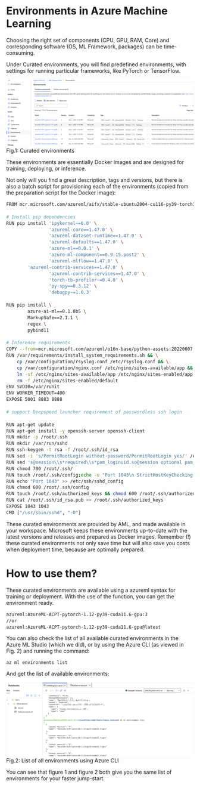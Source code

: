 # Environments in Azure Machine Learning

Choosing the right set of components (CPU, GPU, RAM, Core) and corresponding software (OS, ML Framework, packages) can be time-consuming.

Under Curated environments, you will find predefined environments, with settings for running particular frameworks, like PyTorch or TensorFlow.

![](imgs/img06_01.png)
Fig.1: Curated environments



These environments are essentially Docker images and are designed for training, deploying, or inference.

Not only will you find a great description, tags and versions, but there is also a batch script for provisioning each of the environments (copied from the preparation script for the Docker image):

``` bash
FROM mcr.microsoft.com/azureml/aifx/stable-ubuntu2004-cu116-py39-torch1121:biweekly.202211.1
 
# Install pip dependencies
RUN pip install 'ipykernel~=6.0' \
                'azureml-core==1.47.0' \
                'azureml-dataset-runtime==1.47.0' \
                'azureml-defaults==1.47.0' \
                'azure-ml==0.0.1' \
                'azure-ml-component==0.9.15.post2' \
                'azureml-mlflow==1.47.0' \
        'azureml-contrib-services==1.47.0' \
                'azureml-contrib-services==1.47.0' \
                'torch-tb-profiler~=0.4.0' \
                'py-spy==0.3.12' \
                'debugpy~=1.6.3'
 
RUN pip install \
        azure-ai-ml==0.1.0b5 \
        MarkupSafe==2.1.1 \
        regex \
        pybind11
 
# Inference requirements
COPY --from=mcr.microsoft.com/azureml/o16n-base/python-assets:20220607.v1 /artifacts /var/
RUN /var/requirements/install_system_requirements.sh && \
    cp /var/configuration/rsyslog.conf /etc/rsyslog.conf && \
    cp /var/configuration/nginx.conf /etc/nginx/sites-available/app && \
    ln -sf /etc/nginx/sites-available/app /etc/nginx/sites-enabled/app && \
    rm -f /etc/nginx/sites-enabled/default
ENV SVDIR=/var/runit
ENV WORKER_TIMEOUT=400
EXPOSE 5001 8883 8888
 
# support Deepspeed launcher requirement of passwordless ssh login
 
RUN apt-get update
RUN apt-get install -y openssh-server openssh-client
RUN mkdir -p /root/.ssh
RUN mkdir /var/run/sshd
RUN ssh-keygen -t rsa -f /root/.ssh/id_rsa
RUN sed -i 's/PermitRootLogin without-password/PermitRootLogin yes/' /etc/ssh/sshd_config
RUN sed 's@session\\s*required\\s*pam_loginuid.so@session optional pam_loginuid.so@g' -i /etc/pam.d/sshd
RUN chmod 700 /root/.ssh/
RUN touch /root/.ssh/config;echo -e "Port 1043\n StrictHostKeyChecking no\n  UserKnownHostsFile=/dev/null" > /root/.ssh/config
RUN echo "Port 1043" >> /etc/ssh/sshd_config
RUN chmod 600 /root/.ssh/config
RUN touch /root/.ssh/authorized_keys && chmod 600 /root/.ssh/authorized_keys
RUN cat /root/.ssh/id_rsa.pub >> /root/.ssh/authorized_keys
EXPOSE 1043 1043
CMD ["/usr/sbin/sshd", "-D"]

```

These curated environments are provided by AML, and made available in your workspace. Microsoft keeps these environments up-to-date with the latest versions and releases and prepared as Docker images. Remember (!) these curated environments not only save time but will also save you costs when deployment time, because are optimally prepared.

# How to use them?

These curated environments are available using a azureml syntax for training or deployment. With the use of the function, you can get the environment ready.

```bash
azureml:AzureML-ACPT-pytorch-1.12-py39-cuda11.6-gpu:3
//or 
azureml:AzureML-ACPT-pytorch-1.12-py39-cuda11.6-gpu@latest

```

You can also check the list of all available curated environments in the Azure ML Studio (which we did), or by using the Azure CLI (as viewed in Fig. 2) and running the command: 

```
az ml environments list
```

And get the list of available environments:

![](imgs/img06_02.png)
Fig.2: List of all environments using Azure CLI


You can see that figure 1 and figure 2 both give you the same list of environments for your faster jump-start.